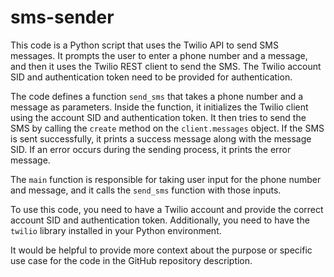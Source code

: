 # sms-sender
This code is a Python script that uses the Twilio API to send SMS messages. It prompts the user to enter a phone number and a message, and then it uses the Twilio REST client to send the SMS. The Twilio account SID and authentication token need to be provided for authentication.

The code defines a function `send_sms` that takes a phone number and a message as parameters. Inside the function, it initializes the Twilio client using the account SID and authentication token. It then tries to send the SMS by calling the `create` method on the `client.messages` object. If the SMS is sent successfully, it prints a success message along with the message SID. If an error occurs during the sending process, it prints the error message.

The `main` function is responsible for taking user input for the phone number and message, and it calls the `send_sms` function with those inputs.

To use this code, you need to have a Twilio account and provide the correct account SID and authentication token. Additionally, you need to have the `twilio` library installed in your Python environment.

It would be helpful to provide more context about the purpose or specific use case for the code in the GitHub repository description.
